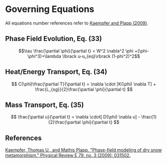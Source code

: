 # Governing Equations
All equations number references refer to [Kaempfer and Plapp (2009)](http://journals.aps.org/pre/abstract/10.1103/PhysRevE.79.031502).

## Phase Field Evolution, Eq. (33)
$$\tau \frac{\partial \phi}{\partial t} = W^2 \nabla^2 \phi +(\phi-\phi^3)+\lambda \lbrack u-u_{eq}\rbrack (1-phi^2)^2$$

## Heat/Energy Transport, Eq. (34)
$$ C(\phi)\frac{\partial T}{\partial t} = \nabla \cdot [K(\phi) \nabla T] + \frac{L_{sg}}{2}\frac{\partial \phi}{\partial t} $$

## Mass Transport, Eq. (35)
$$ \frac{\partial u}{\partial t} = \nabla \cdot[ D(\phi) \nabla u] - \frac{1}{2}\frac{\partial \phi}{\partial t} $$



## References
[Kaempfer, Thomas U., and Mathis Plapp. "Phase-field modeling of dry snow metamorphism." Physical Review E 79, no. 3 (2009): 031502.](http://journals.aps.org/pre/abstract/10.1103/PhysRevE.79.031502)
